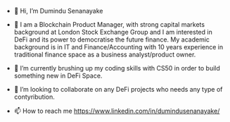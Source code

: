- 👋 Hi, I’m Dumindu Senanayake
- 👀 I am a Blockchain Product Manager, with strong capital markets background at London Stock Exchange Group and I am interested in DeFi and its power to democratise the future finance.  My academic background is in IT and Finance/Accounting with 10 years experience in traditional finance space as a business analyst/product owner.

- 🌱 I’m currently brushing up my coding skills with CS50 in order to build something new in DeFi Space.
- 💞️ I’m looking to collaborate on any DeFi projects who needs any type of contyribution.
- 📫 How to reach me https://www.linkedin.com/in/dumindusenanayake/

<!---
Dumindud/Dumindud is a ✨ special ✨ repository because its `README.md` (this file) appears on your GitHub profile.
You can click the Preview link to take a look at your changes.
--->
